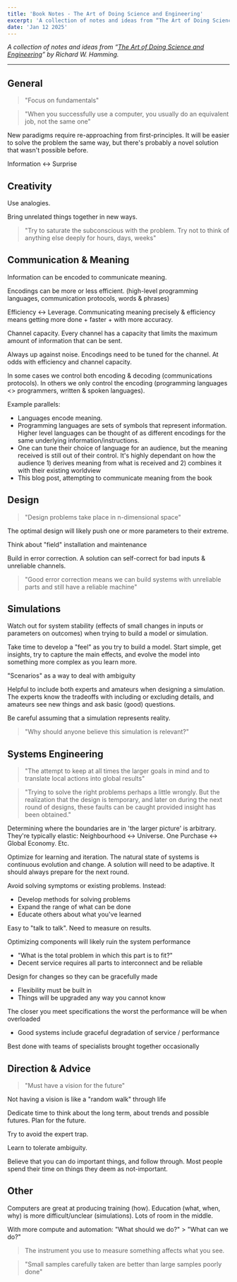 ```yaml
---
title: 'Book Notes - The Art of Doing Science and Engineering'
excerpt: 'A collection of notes and ideas from “The Art of Doing Science and Engineering” by Richard W. Hamming'
date: 'Jan 12 2025'
---
```


_A collection of notes and ideas from “[The Art of Doing Science and Engineering](https://press.stripe.com/the-art-of-doing-science-and-engineering)” by Richard W. Hamming._

---

## General

> "Focus on fundamentals"

> "When you successfully use a computer, you usually do an equivalent job, not the same one"

New paradigms require re-approaching from first-principles. It will be easier to solve the problem the same way, but there's probably a novel solution that wasn't possible before.

Information <-> Surprise

## Creativity

Use analogies.

Bring unrelated things together in new ways.

> "Try to saturate the subconscious with the problem. Try not to think of anything else deeply for hours, days, weeks"

## Communication & Meaning

Information can be encoded to communicate meaning.

Encodings can be more or less efficient. (high-level programming languages, communication protocols, words & phrases)

Efficiency <-> Leverage. Communicating meaning precisely & efficiency means getting more done + faster + with more accuracy.

Channel capacity. Every channel has a capacity that limits the maximum amount of information that can be sent.

Always up against noise. Encodings need to be tuned for the channel. At odds with efficiency and channel capacity.

In some cases we control both encoding & decoding (communications protocols).
In others we only control the encoding (programming languages <> programmers, written & spoken languages).

Example parallels:

- Languages encode meaning.
- Programming languages are sets of symbols that represent information. Higher level languages can be thought of as different encodings for the same underlying information/instructions.
- One can tune their choice of language for an audience, but the meaning received is still out of their control. It's highly dependant on how the audience 1) derives meaning from what is received and 2) combines it with their existing worldview
- This blog post, attempting to communicate meaning from the book

## Design

> "Design problems take place in n-dimensional space"

The optimal design will likely push one or more parameters to their extreme.

Think about "field" installation and maintenance

Build in error correction. A solution can self-correct for bad inputs & unreliable channels.

> "Good error correction means we can build systems with unreliable parts and still have a reliable machine"

## Simulations

Watch out for system stability (effects of small changes in inputs or parameters on outcomes) when trying to build a model or simulation.

Take time to develop a "feel" as you try to build a model. Start simple, get insights, try to capture the main effects, and evolve the model into something more complex as you learn more.

"Scenarios" as a way to deal with ambiguity

Helpful to include both experts and amateurs when designing a simulation. The experts know the tradeoffs with including or excluding details, and amateurs see new things and ask basic (good) questions.

Be careful assuming that a simulation represents reality.

> "Why should anyone believe this simulation is relevant?"

## Systems Engineering

> "The attempt to keep at all times the larger goals in mind and to translate local actions into global results"

> "Trying to solve the right problems perhaps a little wrongly. But the realization that the design is temporary, and later on during the next round of designs, these faults can be caught provided insight has been obtained."

Determining where the boundaries are in 'the larger picture' is arbitrary. They're typically elastic: Neighbourhood <-> Universe. One Purchase <-> Global Economy. Etc.

Optimize for learning and iteration. The natural state of systems is continuous evolution and change. A solution will need to be adaptive. It should always prepare for the next round.

Avoid solving symptoms or existing problems. Instead:

- Develop methods for solving problems
- Expand the range of what can be done
- Educate others about what you've learned

Easy to "talk to talk". Need to measure on results.

Optimizing components will likely ruin the system performance

- "What is the total problem in which this part is to fit?"
- Decent service requires all parts to interconnect and be reliable

Design for changes so they can be gracefully made

- Flexibility must be built in
- Things will be upgraded any way you cannot know

The closer you meet specifications the worst the performance will be when overloaded

- Good systems include graceful degradation of service / performance

Best done with teams of specialists brought together occasionally

## Direction & Advice

> "Must have a vision for the future"

Not having a vision is like a "random walk" through life

Dedicate time to think about the long term, about trends and possible futures. Plan for the future.

Try to avoid the expert trap.

Learn to tolerate ambiguity.

Believe that you can do important things, and follow through. Most people spend their time on things they deem as not-important.

## Other

Computers are great at producing training (how). Education (what, when, why) is more difficult/unclear (simulations). Lots of room in the middle.

With more compute and automation: "What should we do?" > "What can we do?"

> The instrument you use to measure something affects what you see.

> "Small samples carefully taken are better than large samples poorly done"

